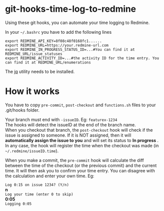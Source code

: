 
# git-hooks-time-log-to-redmine

Using these git hooks, you can automate your time logging to Redmine.

In your `~/.bashrc` you have to add the following lines

`export REDMINE_API_KEY=8f08c48f0168fc1......`  
`export REDMINE_URL=https://your.redmine-url.com`  
`export REDMINE_IN_PROGRESS_STATUS_ID=...#You can find it at REDMINE_URL/issue_statuses`  
`export REDMINE_ACTIVITY_ID=...#the activity ID for the time entry. You can find it at REDMINE_URL/enumerations`


The [jq](https://stedolan.github.io/jq/) utility needs to be installed.

# How it works

You have to copy `pre-commit`, `post-checkout` and `functions.sh` files to your .git/hooks folder.

Your branch must end with `-issueID`. Eg: `featurex-1234`  
The hooks will detect the issueID at the end of the branch name.  
When you checkout that branch, the `post-checkout` hook will check if the issue is assigned to someone.
If it is NOT assigned, then it will **automatically assign the issue to you** and will set its status to **In progress** .
In any case, the hook will register the time when the checkout was made (in `~/.redmine/issueID.time`).

When you make a commit, the `pre-commit` hook will calculate the diff between the time of the checkout (or the previous commit) and the current time. It will then ask you to confirm your time entry. You can disagree with the calculation and enter your own time. Eg:

`Log 0:15 on issue 1234? (Y/n)`  
**n**  
`Log your time (enter 0 to skip)`  
**0:05**  
`Logging 0:05`

